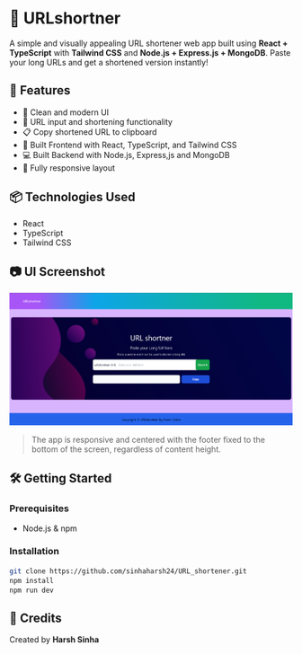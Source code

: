 
# 🔗 URLshortner

A simple and visually appealing URL shortener web app built using **React + TypeScript** with **Tailwind CSS** and **Node.js + Express.js + MongoDB**. Paste your long URLs and get a shortened version instantly!


## 🚀 Features

- 🧠 Clean and modern UI
- 🔗 URL input and shortening functionality
- 📋 Copy shortened URL to clipboard
- 🧩 Built Frontend with React, TypeScript, and Tailwind CSS
- 💻 Built Backend with Node.js, Express,js and MongoDB
- 📱 Fully responsive layout

## 📦 Technologies Used

- React
- TypeScript
- Tailwind CSS

## 📷 UI Screenshot

![URL Shortener UI Preview](./preview.png)

> The app is responsive and centered with the footer fixed to the bottom of the screen, regardless of content height.

## 🛠️ Getting Started

### Prerequisites

- Node.js & npm

### Installation

```bash
git clone https://github.com/sinhaharsh24/URL_shortener.git
npm install
npm run dev
```

## 🙌 Credits

Created by **Harsh Sinha**

